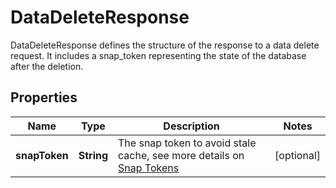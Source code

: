 

# DataDeleteResponse

DataDeleteResponse defines the structure of the response to a data delete request. It includes a snap_token representing the state of the database after the deletion.

## Properties

| Name | Type | Description | Notes |
|------------ | ------------- | ------------- | -------------|
|**snapToken** | **String** | The snap token to avoid stale cache, see more details on [Snap Tokens](../../operations/snap-tokens) |  [optional] |



